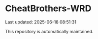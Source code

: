 # CheatBrothers-WRD

Last updated: 2025-06-18 08:51:31

This repository is automatically maintained.
